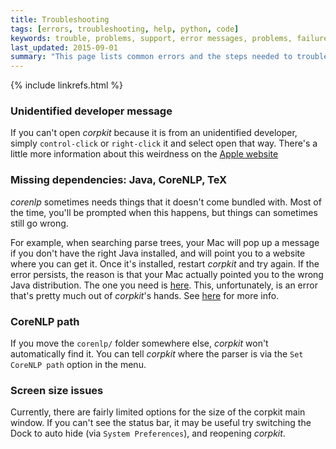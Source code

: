 ```yaml
---
title: Troubleshooting
tags: [errors, troubleshooting, help, python, code]
keywords: trouble, problems, support, error messages, problems, failure, error, #fail
last_updated: 2015-09-01
summary: "This page lists common errors and the steps needed to troubleshoot them."
---
```

{% include linkrefs.html %} 

### Unidentified developer message

If you can't open *corpkit* because it is from an unidentified developer, simply `control-click` or `right-click` it and select open that way. There's a little more information about this weirdness on the [Apple website](https://support.apple.com/kb/PH14369?locale=en_US)

### Missing dependencies: Java, CoreNLP, TeX

*corenlp* sometimes needs things that it doesn't come bundled with. Most of the time, you'll be prompted when this happens, but things can sometimes still go wrong.

For example, when searching parse trees, your Mac will pop up a message if you don't have the right Java installed, and will point you to a website where you can get it. Once it's installed, restart *corpkit* and try again. If the error persists, the reason is that your Mac actually pointed you to the wrong Java distribution. The one you need is [here](https://support.apple.com/downloads/DL1572/en_US/javaforosx.dmg). This, unfortunately, is an error that's pretty much out of *corpkit*'s hands. See [here](https://www.java.com/en/download/faq/yosemite_java.xml) for more info.

### CoreNLP path

If you move the `corenlp/` folder somewhere else, *corpkit* won't automatically find it. You can tell *corpkit* where the parser is via the `Set CoreNLP path` option in the menu.

### Screen size issues

Currently, there are fairly limited options for the size of the corpkit main window. If you can't see the status bar, it may be useful try switching the Dock to auto hide (via `System Preferences`), and reopening *corpkit*.
